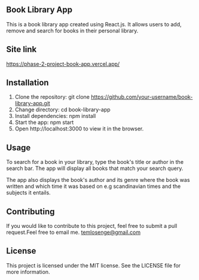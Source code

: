 ## Book Library App
This is a book library app created using React.js. It allows users to add, remove and search for books in their personal library.

## Site link
https://phase-2-project-book-app.vercel.app/

## Installation
1. Clone the repository: git clone https://github.com/your-username/book-library-app.git
2. Change directory: cd book-library-app
3. Install dependencies: npm install
4. Start the app: npm start
5. Open http://localhost:3000 to view it in the browser.
## Usage

To search for a book in your library, type the book's title or author in the search bar. The app will display all books that match your search query.

The app also displays the book's author and its genre where the book was written and which time it was based on e.g scandinavian times and the subjects it entails.

## Contributing
If you would like to contribute to this project, feel free to submit a pull request.Feel free to email me. temlosenge@gmail.com

## License
This project is licensed under the MIT license. See the LICENSE file for more information.